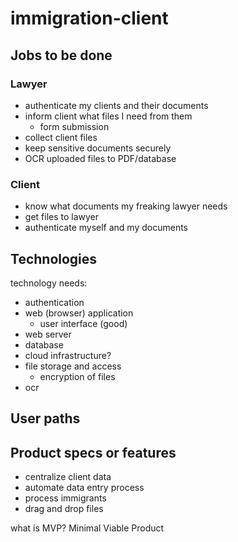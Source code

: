# immigration-client

## Jobs to be done

### Lawyer

- authenticate my clients and their documents
- inform client what files I need from them
  - form submission
- collect client files
- keep sensitive documents securely
- OCR uploaded files to PDF/database

### Client

- know what documents my freaking lawyer needs
- get files to lawyer
- authenticate myself and my documents

## Technologies

technology needs:

- authentication
- web (browser) application
  - user interface (good)
- web server
- database
- cloud infrastructure?
- file storage and access
  - encryption of files
- ocr

## User paths

## Product specs or features

- centralize client data
- automate data entry process
- process immigrants
- drag and drop files

what is MVP?
Minimal Viable Product

